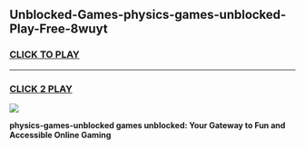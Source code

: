 
## Unblocked-Games-physics-games-unblocked-Play-Free-8wuyt
<h3>
<a href="https://premium76.site?title=physics-games-unblocked&ref=18A">CLICK TO PLAY</a></h3>
<hr>

<h3>
<a href="https://premium76.site?title=physics-games-unblocked&ref=18A">CLICK 2 PLAY</a>
  
</h3>

<a href="https://premium76.site?title=physics-games-unblocked&ref=18A"><img src="https://clearcache.store/games.png"></a>


**physics-games-unblocked games unblocked: Your Gateway to Fun and Accessible Online Gaming**

